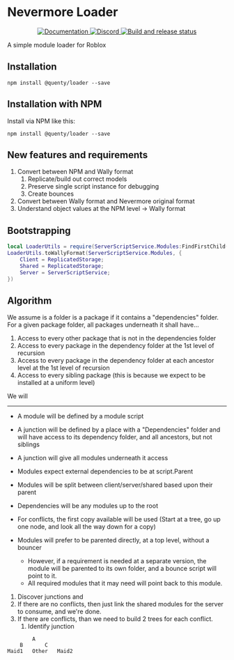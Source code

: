 # Nevermore Loader
<div align="center">
  <a href="http://quenty.github.io/api/">
    <img src="https://img.shields.io/badge/docs-website-green.svg" alt="Documentation" />
  </a>
  <a href="https://discord.gg/mhtGUS8">
    <img src="https://img.shields.io/badge/discord-nevermore-blue.svg" alt="Discord" />
  </a>
  <a href="https://github.com/Quenty/NevermoreEngine/actions">
    <img src="https://github.com/Quenty/NevermoreEngine/actions/workflows/build.yml/badge.svg" alt="Build and release status" />
  </a>
</div>

A simple module loader for Roblox

## Installation
```
npm install @quenty/loader --save
```

## Installation with NPM

Install via NPM like this:
```
npm install @quenty/loader --save
```

## New features and requirements

1. Convert between NPM and Wally format
	1. Replicate/build out correct models
	2. Preserve single script instance for debugging
	3. Create bounces 
2. Convert between Wally format and Nevermore original format
3. Understand object values at the NPM level -> Wally format

## Bootstrapping

```lua
local LoaderUtils = require(ServerScriptService.Modules:FindFirstChild("LoaderUtils", true))
LoaderUtils.toWallyFormat(ServerScriptService.Modules, {
	Client = ReplicatedStorage;
	Shared = ReplicatedStorage;
	Server = ServerScriptService;
})
```

## Algorithm
We assume is a folder is a package if it contains a "dependencies" folder.
For a given package folder, all packages underneath it shall have...

1. Access to every other package that is not in the dependencies folder
2. Access to every package in the dependency folder at the 1st level of recursion
3. Access to every package in the dependency folder at each ancestor level at the 1st level of recursion
4. Access to every sibling package (this is because we expect to be installed at a uniform level)

We will 



-------

- A module will be defined by a module script
- A junction will be defined by a place with a "Dependencies" folder and will have access to its dependency folder, and all ancestors, but not siblings
- A junction will give all modules underneath it access 

- Modules expect external dependencies to be at script.Parent
- Modules will be split between client/server/shared based upon their parent
- Dependencies will be any modules up to the root 
- For conflicts, the first copy available will be used (Start at a tree, go up one node, and look all the way down for a copy)
- Modules will prefer to be parented directly, at a top level, without a bouncer
	- However, if a requirement is needed at a separate version, the module will be parented to its own folder, and a bounce script will point to it.
	- All required modules that it may need will point back to this module.

1. Discover junctions and
2. If there are no conflicts, then just link the shared modules for the server to consume, and we're done.
3. If there are conflicts, than we need to build 2 trees for each conflict.
	1. Identify junction 

```
		A
	B		C
Maid1	Other	Maid2
```
